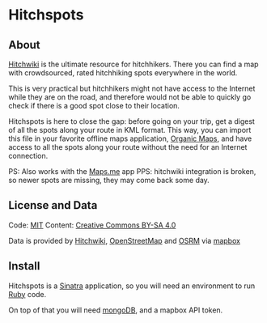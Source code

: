 # Hitchspots

## About

[Hitchwiki](https://www.hitchwiki.org) is the ultimate resource for hitchhikers. There you can find a map with crowdsourced, rated hitchhiking spots everywhere in the world.

This is very practical but hitchhikers might not have access to the Internet while they are on the road, and therefore would not be able to quickly go check if there is a good spot close to their location.

Hitchspots is here to close the gap: before going on your trip, get a digest of all the spots along your route in KML format. This way, you can import this file in your favorite offline maps application, [Organic Maps](https://organicmaps.app/), and have access to all the spots along your route without the need for an Internet connection.

PS: Also works with the [Maps.me](https://maps.me/) app
PPS: hitchwiki integration is broken, so newer spots are missing, they may come back some day.

## License and Data

Code: [MIT](https://github.com/NoryDev/hitchspots/blob/master/LICENSE.md) Content: [Creative Commons BY-SA 4.0](https://creativecommons.org/licenses/by-sa/4.0/)

Data is provided by [Hitchwiki](https://www.hitchwiki.org), [OpenStreetMap](https://nominatim.openstreetmap.org/) and [OSRM](http://project-osrm.org/) via [mapbox](https://www.mapbox.com/)

## Install

Hitchspots is a [Sinatra](http://www.sinatrarb.com/) application, so you will need an environment to run [Ruby](http://ruby-lang.org/) code.

On top of that you will need [mongoDB](https://www.mongodb.com/), and a mapbox API token.
